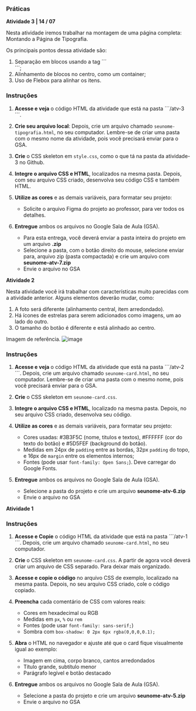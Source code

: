 ### Práticas

**Atividade 3 | 14 / 07**

Nesta atividade iremos trabalhar na montagem de uma página completa: Montando a Página de Tipografia.

Os principais pontos dessa atividade são:

1. Separação em blocos usando a tag ´´´<section>´´´;
2. Alinhamento de blocos no centro, como um container;
3. Uso de Flebox para alinhar os itens.

### Instruções

1. **Acesse e veja** o código HTML da atividade que está na pasta ´´´/atv-3´´´.

2. **Crie seu arquivo local**: Depois, crie um arquivo chamado `seunome-tipografia.html`, no seu computador. Lembre-se de criar uma pasta com o mesmo nome da atividade, pois você precisará enviar para o GSA.

3. **Crie** o CSS skeleton em `style.css`, como o que tá na pasta da atividade-3 no Github.

4. **Integre o arquivo CSS e HTML**, localizados na mesma pasta. Depois, com seu arquivo CSS criado, desenvolva seu código CSS e também HTML.

5. **Utilize as cores** e as demais variáveis, para formatar seu projeto:

   - Solicite o arquivo Figma do projeto ao professor, para ver todos os detalhes.

6. **Entregue** ambos os arquivos no Google Sala de Aula (GSA).
   - Para esta entrega, você deverá enviar a pasta inteira do projeto em um arquivo **.zip**
   - Selecione a pasta, com o botão direito do mouse, selecione enviar para, arquivo zip (pasta compactada) e crie um arquivo com **seunome-atv-7.zip**
   - Envie o arquivo no GSA

**Atividade 2**

Nesta atividade você irá trabalhar com características muito parecidas com a atividade anterior. Alguns elementos deverão mudar, como:

1. A foto será diferente (alinhamento central, item arredondado).
2. Há ícones de estrelas para serem adicionados como imagens, um ao lado do outro.
3. O tamanho do botão é diferente e está alinhado ao centro.

Imagem de referência.
![image](https://github.com/user-attachments/assets/983373eb-62e3-414e-a059-a97bf2f6e9bb)

### Instruções

1. **Acesse e veja** o código HTML da atividade que está na pasta ´´´/atv-2´´´. Depois, crie um arquivo chamado `seunome-card.html`, no seu computador. Lembre-se de criar uma pasta com o mesmo nome, pois você precisará enviar para o GSA.

2. **Crie** o CSS skeleton em `seunome-card.css`.

3. **Integre o arquivo CSS e HTML**, localizado na mesma pasta. Depois, no seu arquivo CSS criado, desenvolva seu código.

4. **Utilize as cores** e as demais variáveis, para formatar seu projeto:

   - Cores usadas: #3B3F5C (nome, titulos e textos), #FFFFFF (cor do texto do botão) e #5D5FEF (background do botão).
   - Medidas em 24px de `padding` entre as bordas, 32px `padding` do topo, e 16px de `margin` entre os elementos internos;
   - Fontes (pode usar `font-family: Open Sans;`). Deve carregar do Google Fonts.

5. **Entregue** ambos os arquivos no Google Sala de Aula (GSA).
   - Selecione a pasta do projeto e crie um arquivo **seunome-atv-6.zip**
   - Envie o arquivo no GSA

**Atividade 1**

### Instruções

1. **Acesse e Copie** o código HTML da atividade que está na pasta ´´´/atv-1´´´. Depois, crie um arquivo chamado `seunome-card.html`, no seu computador.

2. **Crie** o CSS skeleton em `seunome-card.css`. A partir de agora você deverá criar um arquivo de CSS separado. Para deixar mais organizado.

3. **Acesse e copie o código** no arquivo CSS de exemplo, localizado na mesma pasta. Depois, no seu arquivo CSS criado, cole o código copiado.

4. **Preencha** cada comentário de CSS com valores reais:

   - Cores em hexadecimal ou RGB
   - Medidas em `px`, `%` ou `rem`
   - Fontes (pode usar `font-family: sans-serif;`)
   - Sombra com `box-shadow: 0 2px 6px rgba(0,0,0,0.1);`

5. **Abra** o HTML no navegador e ajuste até que o card fique visualmente igual ao exemplo:

   - Imagem em cima, corpo branco, cantos arredondados
   - Título grande, subtítulo menor
   - Parágrafo legível e botão destacado

6. **Entregue** ambos os arquivos no Google Sala de Aula (GSA).
   - Selecione a pasta do projeto e crie um arquivo **seunome-atv-5.zip**
   - Envie o arquivo no GSA
